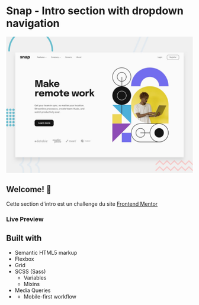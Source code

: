 # Snap -  Intro section with dropdown navigation

![Design preview for the Intro section with dropdown navigation coding challenge](./desktop-preview.jpg)

## Welcome! 👋

Cette section d'intro est un challenge du site [Frontend Mentor](https://www.frontendmentor.io)

### Live Preview



## Built with

- Semantic HTML5 markup
- Flexbox
- Grid
- SCSS (Sass)
    - Variables
    - Mixins
- Media Queries
- - Mobile-first workflow


